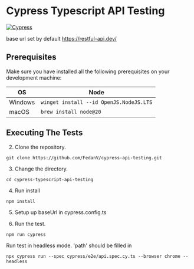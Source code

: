 # Cypress Typescript API Testing

[![Cypress](https://img.shields.io/npm/v/cypress?color=33ff99&label=cypress&logo=cypress&logoColor=33ff99&style=for-the-badge)](https://www.cypress.io)

base url set by default https://restful-api.dev/

## Prerequisites

Make sure you have installed all the following prerequisites on your development machine:

| OS      | Node                                    |
| ------- | --------------------------------------- |
| Windows | `winget install --id OpenJS.NodeJS.LTS` |
| macOS   | `brew install node@20`                  |

## Executing The Tests

2. Clone the repository.

```shell
git clone https://github.com/FedanV/cypress-api-testing.git
```

3. Change the directory.
```shell
cd cypress-typescript-api-testing
```

4. Run install
```shell
npm install
```

5. Setup up baseUrl in cypress.config.ts

6. Run the test.

```shell
npm run cypress
```

Run test in headless mode. 'path' should be filled in
```shell
npx cypress run --spec cypress/e2e/api.spec.cy.ts --browser chrome --headless
```


